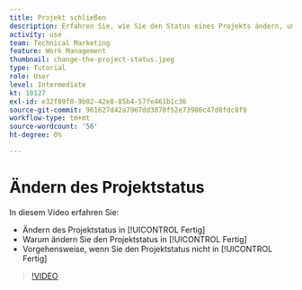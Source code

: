 ```yaml
---
title: Projekt schließen
description: Erfahren Sie, wie Sie den Status eines Projekts ändern, um anzugeben, dass die Arbeit abgeschlossen ist.
activity: use
team: Technical Marketing
feature: Work Management
thumbnail: change-the-project-status.jpeg
type: Tutorial
role: User
level: Intermediate
kt: 10127
exl-id: e32f89f0-9b02-42e8-85b4-57fe461b1c36
source-git-commit: 961627d42a7967dd3070f52e73986c47d8fdc8f9
workflow-type: tm+mt
source-wordcount: '56'
ht-degree: 0%

---
```


# Ändern des Projektstatus

In diesem Video erfahren Sie:

* Ändern des Projektstatus in [!UICONTROL Fertig]
* Warum ändern Sie den Projektstatus in [!UICONTROL Fertig]
* Vorgehensweise, wenn Sie den Projektstatus nicht in [!UICONTROL Fertig]

>[!VIDEO](https://video.tv.adobe.com/v/3419336/?quality=12&learn=on)
